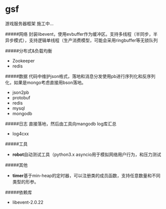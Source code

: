 # gsf

游戏服务器框架 施工中...<br>

#####网络
    封装libevent，使用evbuffer作为缓冲区。支持多线程（半同步，半异步模式），支持逻辑单线程（生产消费模型，可能会采用ringbuffer等无锁队列

#####分布式&负载均衡
* Zookeeper
* redis

#####数据
    代码中维护json格式，落地和消息分发使用pb进行序列化和反序列化，如果是mongo考虑直接用bson落地。
* json2pb
* protobuf
* redis
* mysql
* mongodb

#####日志
    直接落地，然后由工具向mangodb log库汇总
* log4cxx

#####工具
* **robot**自动测试工具（python3.x asyncio用于模拟网络用户行为，和压力测试<br>

#####其他
* **timer**基于min-heap的定时器，可以注册类的成员函数，支持任意数量和不同类型的形参。<br>

#####依赖库
* libevent-2.0.22
